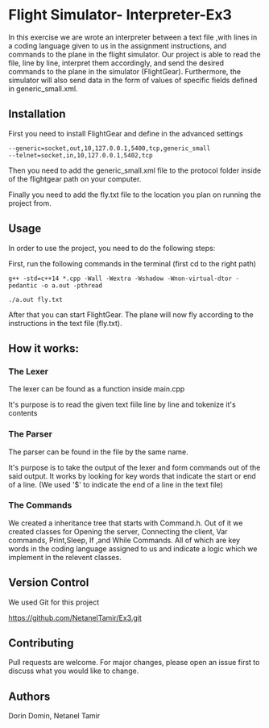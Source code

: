 # Flight Simulator- Interpreter-Ex3
In this exercise we are wrote an interpreter between a text file ,with lines in a coding language given to us in the assignment instructions, and commands to the plane in the flight simulator. Our project is able to read the file, line by line, interpret them accordingly, and send the desired commands to the plane in the simulator (FlightGear). Furthermore, the simulator will also send data in the form of values of specific fields defined in generic_small.xml. 

## Installation

First you need to install FlightGear and define in the advanced settings 

```
--generic=socket,out,10,127.0.0.1,5400,tcp,generic_small   
--telnet=socket,in,10,127.0.0.1,5402,tcp
```
Then you need to add the generic_small.xml file to the protocol folder inside of the flightgear path on your computer.

Finally you need to add the fly.txt file to the location you plan on running the project from.
## Usage

In order to use the project, you need to do the following steps:

First, run the following commands in the terminal (first cd to the right path)
```
g++ -std=c++14 *.cpp -Wall -Wextra -Wshadow -Wnon-virtual-dtor -pedantic -o a.out -pthread

./a.out fly.txt
```

After that you can start FlightGear. The plane will now fly according to the instructions in the text file (fly.txt).

## How it works:

### The Lexer

The lexer can be found as a function inside main.cpp

It's purpose is to read the given text fiile line by line and tokenize it's contents

### The Parser

The parser can be found in the file by the same name.

It's purpose is to take the output of the lexer and form commands out of the said output. It works by looking for key words that indicate the start or end of a line. (We used '$' to indicate the end of a line in the text file)

### The Commands

We created a inheritance tree that starts with Command.h. Out of it we created classes for Opening the server, Connecting the client, Var commands, Print,Sleep, If ,and While Commands. All of which are key words in the coding language assigned to us and indicate a logic which we implement in the relevent classes.

## Version Control

We used Git for this project

https://github.com/NetanelTamir/Ex3.git

## Contributing
Pull requests are welcome. For major changes, please open an issue first to discuss what you would like to change.


## Authors
Dorin Domin, Netanel Tamir
